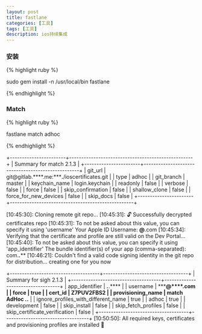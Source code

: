 ```yaml
---
layout: post
title: fastlane
categories: [工具]
tags: [工具]
description: ios持续集成
---
```


<h3>安装</h3>

{% highlight ruby %}

sudo gem install -n /usr/local/bin fastlane

{% endhighlight %}

<h3>Match</h3>

{% highlight ruby %}

fastlane match adhoc

{% endhighlight %}


+-----------------------+---------------------------------------------------+
|                          Summary for match 2.1.3                          |
+-----------------------+---------------------------------------------------+
| git_url               | git@gitlab.****.me:*****.**/ioscertificates.git |
| type                  | adhoc                                             |
| git_branch            | master                                            |
| keychain_name         | login.keychain                                    |
| readonly              | false                                             |
| verbose               | false                                             |
| force                 | false                                             |
| skip_confirmation     | false                                             |
| shallow_clone         | false                                             |
| force_for_new_devices | false                                             |
| skip_docs             | false                                             |
+-----------------------+---------------------------------------------------+


[10:45:30]: Cloning remote git repo...
[10:45:31]: 🔓  Successfully decrypted certificates repo
[10:45:31]: To not be asked about this value, you can specify it using 'username'
Your Apple ID Username: ****@****.com
[10:45:34]: Verifying that the certificate and profile are still valid on the Dev Portal...
[10:45:40]: To not be asked about this value, you can specify it using 'app_identifier'
The bundle identifier(s) of your app (comma-separated): com.***.*****
[10:46:21]: Couldn't find a valid code signing identity in the git repo for distribution... creating one for you now


+-------------------------------------+-----------------------------------+
|                         Summary for sigh 2.1.3                          |
+-------------------------------------+-----------------------------------+
| app_identifier                      | ***.***.****             |
| username                            | *****@****.com                   |
| force                               | true                              |
| cert_id                             | Z7PUV2FBS2                        |
| provisioning_name                   | match AdHoc ***.***.**            |
| ignore_profiles_with_different_name | true                              |
| adhoc                               | true                              |
| development                         | false                             |
| skip_install                        | false                             |
| skip_fetch_profiles                 | false                             |
| skip_certificate_verification       | false                             |
+-------------------------------------+-----------------------------------+
[10:50:50]: All required keys, certificates and provisioning profiles are installed 🙌




